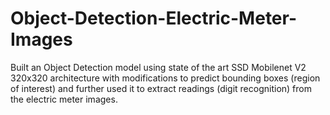 # Object-Detection-Electric-Meter-Images
Built an Object Detection model using state of the art SSD Mobilenet V2 320x320 architecture with modifications to predict bounding boxes (region of interest) and further used it to extract readings (digit recognition) from the electric meter images. 
